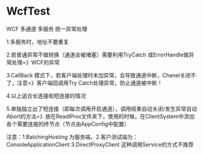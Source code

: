 # WcfTest
WCF  多通道 多服务 统一异常处理

1.多服务时，地址不要重复

2.若普通异常不做转换（通道会被堵塞）需要利用TryCatch 或ErrorHandle做异常处理=》WCF的异常

3.CallBack 模式下，若客户端处理时未加异常，会导致通道中断，Chanel关闭不了，注意=》客户端回调用Try Catch处理异常，防止通道被中断！

4.以上适合长连接和短连接的情况

5.单独独立出了短连接（即每次调用开启通道），调用结束自动关闭/发生异常自动Abort的方法=》放在ReadlProx文件夹下，使用的时候，在ClientSystem中添加
各个需要连接的终节点（节点由AppConfig中配置）

注意：1.BatchingHosting 为服务端，2.客户测试端为：ConsoleApplicationClient 
	3.DirectProxyClient 这种调用Service的方式不推荐 
